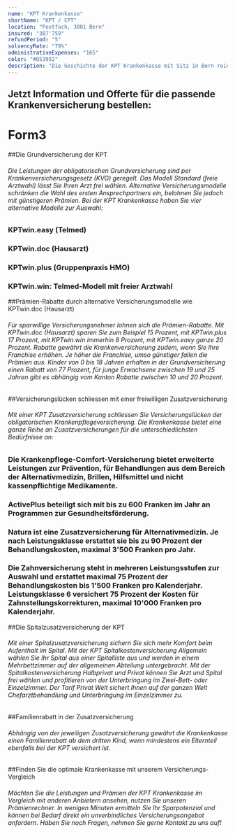 ```yaml
---
name: "KPT Krankenkasse"
shortName: "KPT / CPT"
location: "Postfach, 3001 Bern"
insured: "387'759"
refundPeriod: "5"
solvencyRate: "79%"
administrativeExpenses: "165"
color: "#D53932"
description: "Die Geschichte der KPT Krankenkasse mit Sitz in Bern reicht bis ins Jahr 1890 zurück. Die Krankenversicherung zählt rund 428'000 Versicherungsnehmer und erzielte im Jahr 2018 Prämieneinnahmen in Höhe von 1,77 Milliarden Schweizer Franken. In unserem Vergleich erfahren Sie mehr zum Leistungsspektrum und den Prämien der Krankenkasse."
---
```


## Jetzt Information und Offerte für die passende Krankenversicherung bestellen:

# Form3

##Die Grundversicherung der KPT

###### Die Leistungen der obligatorischen Grundversicherung sind per Krankenversicherungsgesetz (KVG) geregelt. Das Modell Standard (freie Arztwahl) lässt Sie Ihren Arzt frei wählen. Alternative Versicherungsmodelle schränken die Wahl des ersten Ansprechpartners ein, belohnen Sie jedoch mit günstigeren Prämien. Bei der KPT Krankenkasse haben Sie vier alternative Modelle zur Auswahl:

### KPTwin.easy (Telmed)

### KPTwin.doc (Hausarzt)

### KPTwin.plus (Gruppenpraxis HMO)

### KPTwin.win: Telmed-Modell mit freier Arztwahl

##Prämien-Rabatte durch alternative Versicherungsmodelle wie KPTwin.doc (Hausarzt)

###### Für sparwillige Versicherungsnehmer lohnen sich die Prämien-Rabatte. Mit KPTwin.doc (Hausarzt) sparen Sie zum Beispiel 15 Prozent, mit KPTwin.plus 17 Prozent, mit KPTwin.win immerhin 8 Prozent, mit KPTwin.easy ganze 20 Prozent. Rabatte gewährt die Krankenversicherung zudem, wenn Sie Ihre Franchise erhöhen. Je höher die Franchise, umso günstiger fallen die Prämien aus. Kinder von 0 bis 18 Jahren erhalten in der Grundversicherung einen Rabatt von 77 Prozent, für junge Erwachsene zwischen 19 und 25 Jahren gibt es abhängig vom Kanton Rabatte zwischen 10 und 20 Prozent.

##Versicherungslücken schliessen mit einer freiwilligen Zusatzversicherung

###### Mit einer KPT Zusatzversicherung schliessen Sie Versicherungslücken der obligatorischen Krankenpflegeversicherung. Die Krankenkasse bietet eine ganze Reihe an Zusatzversicherungen für die unterschiedlichsten Bedürfnisse an:

### Die Krankenpflege-Comfort-Versicherung bietet erweiterte Leistungen zur Prävention, für Behandlungen aus dem Bereich der Alternativmedizin, Brillen, Hilfsmittel und nicht kassenpflichtige Medikamente.

### ActivePlus beteiligt sich mit bis zu 600 Franken im Jahr an Programmen zur Gesundheitsförderung.

### Natura ist eine Zusatzversicherung für Alternativmedizin. Je nach Leistungsklasse erstattet sie bis zu 90 Prozent der Behandlungskosten, maximal 3'500 Franken pro Jahr.

### Die Zahnversicherung steht in mehreren Leistungsstufen zur Auswahl und erstattet maximal 75 Prozent der Behandlungskosten bis 1'500 Franken pro Kalenderjahr. Leistungsklasse 6 versichert 75 Prozent der Kosten für Zahnstellungskorrekturen, maximal 10'000 Franken pro Kalenderjahr.

##Die Spitalzusatzversicherung der KPT

###### Mit einer Spitalzusatzversicherung sichern Sie sich mehr Komfort beim Aufenthalt im Spital. Mit der KPT Spitalkostenversicherung Allgemein wählen Sie Ihr Spital aus einer Spitalliste aus und werden in einem Mehrbettzimmer auf der allgemeinen Abteilung untergebracht. Mit der Spitalkostenversicherung Halbprivat und Privat können Sie Arzt und Spital frei wählen und profitieren von der Unterbringung im Zwei-Bett- oder Einzelzimmer. Der Tarif Privat Welt sichert Ihnen auf der ganzen Welt Chefarztbehandlung und Unterbringung im Einzelzimmer zu.

##Familienrabatt in der Zusatzversicherung

###### Abhängig von der jeweiligen Zusatzversicherung gewährt die Krankenkasse einen Familienrabatt ab dem dritten Kind, wenn mindestens ein Elternteil ebenfalls bei der KPT versichert ist.

##Finden Sie die optimale Krankenkasse mit unserem Versicherungs-Vergleich

###### Möchten Sie die Leistungen und Prämien der KPT Krankenkasse im Vergleich mit anderen Anbietern ansehen, nutzen Sie unseren Prämienrechner. In wenigen Minuten ermitteln Sie Ihr Sparpotenzial und können bei Bedarf direkt ein unverbindliches Versicherungsangebot anfordern. Haben Sie noch Fragen, nehmen Sie gerne Kontakt zu uns auf!
